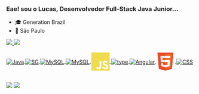 ### Eae! sou o Lucas, Desenvolvedor Full-Stack Java Junior...
- 🎓 Generation Brazil
- 📍 São Paulo
<div align="">
  <a href="https://github.com/LuukasOo">
  <img height="140em" src="https://github-readme-stats.vercel.app/api?username=LuukasOo&show_icons=true&theme=github_dark&include_all_commits=true&count_private=true"/>
  <img height="140em" src="https://github-readme-stats.vercel.app/api/top-langs/?username=LuukasOo&layout=compact&langs_count=7&theme=github_dark"/>
</div>
<div style="display: inline_block"><br>
  
  <img align="center" alt="Java" height="50" width="50"      src="https://cdn.jsdelivr.net/gh/devicons/devicon/icons/java/java-original.svg" />
  <img align="center" alt="SG" height="50" width="50"        src="https://img.icons8.com/color/344/spring-logo.png" />
  <img align="center" alt="MySQL" height="50" width="50"     src="https://img.icons8.com/ios-filled/344/mysql.png" />
  <img align="center" alt="MySQL" height="50" width="50"     src="https://cdn.jsdelivr.net/gh/devicons/devicon/icons/mysql/mysql-original-wordmark.svg" />
  <img align="center" alt="Js" height="50" width="50"        src="https://raw.githubusercontent.com/devicons/devicon/master/icons/javascript/javascript-plain.svg" />
  <img align="center" alt="type"  height="50" width="50"     src="https://cdn.jsdelivr.net/gh/devicons/devicon/icons/typescript/typescript-plain.svg" />
  <img align="center" alt="Angular" height="50" width="50"   src="https://cdn.jsdelivr.net/gh/devicons/devicon/icons/angularjs/angularjs-plain.svg" />
  <img align="center" alt="HTML" height="50" width="50"      src="https://raw.githubusercontent.com/devicons/devicon/master/icons/html5/html5-original.svg" />
  <img align="center" alt="CSS" height="50" width="50"       src="https://cdn.jsdelivr.net/gh/devicons/devicon/icons/css3/css3-original.svg" />
   


 

  

  
 
</div>
  
  ##
 
<div> 
 

<a href = "mailto:luckas2k20@gmail.com"><img src="https://img.shields.io/badge/-Gmail-%23333?style=for-the-badge&logo=gmail&logoColor=white" target="_blank"></a>
  <a href="https://www.linkedin.com/in/jo%C3%A3o-lucas-537403140/" target="_blank"><img src="https://img.shields.io/badge/-LinkedIn-%230077B5?style=for-the-badge&logo=linkedin&logoColor=white" target="_blank"></a> 
 
</div>

